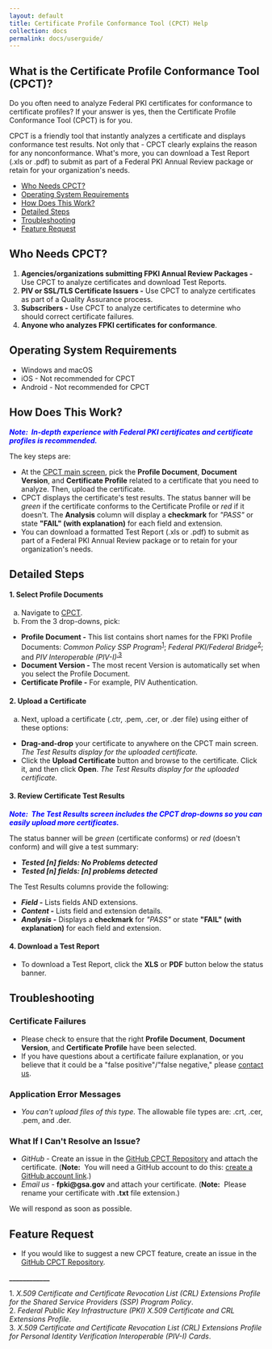 ```yaml
---
layout: default
title: Certificate Profile Conformance Tool (CPCT) Help
collection: docs
permalink: docs/userguide/
---
```

<html>
<body>
<h2 id="what">What is the Certificate Profile Conformance Tool (CPCT)?</h2>

<p>Do you often need to analyze Federal PKI certificates for conformance to certificate profiles? If your answer is yes, then the Certificate Profile Conformance Tool (CPCT) is for you.</p>

<p>CPCT is a friendly tool that instantly analyzes a certificate and displays conformance test results. Not only that&nbsp;-&nbsp;CPCT clearly explains the reason for any nonconformance. What's more, you can download a Test Report (.xls or .pdf) to submit as part of a Federal PKI Annual Review package or retain for your organization's needs.</p>

<ul style="list-style-type:disc">
<li><a href="#who">Who Needs CPCT?</a>
<li><a href="#operating">Operating System Requirements</a>
<li><a href="#how">How Does This Work?</a>
<li><a href="#detailed">Detailed Steps</a>
<li><a href="#troubleshooting">Troubleshooting</a>
<li><a href="#feature">Feature Request</a>
</ul>

<h2 id="who">Who Needs CPCT?</h2>

<ol>
<li><b>Agencies/organizations submitting FPKI Annual Review Packages -</b> Use CPCT to analyze certificates and download Test Reports.</li>
<li><b>PIV or SSL/TLS Certificate Issuers -</b> Use CPCT to analyze certificates as part of a Quality Assurance process.</li>
<li><b>Subscribers -</b> Use CPCT to analyze certificates to determine who should correct certificate failures.</li>
<li><b>Anyone who analyzes FPKI certificates for conformance</b>.</li>
</ol>

<h2 id="operating">Operating System Requirements</h2>

<ul style="list-style-type:disc"> 
<li>Windows and macOS</li>
<li>iOS - Not recommended for CPCT</li>
<li>Android - Not recommended for CPCT</li>
</ul>

<h2 id="how">How Does This Work?</h2>

<p style="color:blue;"><b><i>Note:&nbsp;&nbsp;In-depth experience with Federal PKI certificates and certificate profiles is recommended.</b></i></p>

<p>The key steps are:</p>

<ul style="list-style-type:disc">
<li>At the <a href="https://cpct.app.cloud.gov/" target="_blank">CPCT main screen</a>, pick the <b>Profile Document</b>, <b>Document Version</b>, and <b>Certificate Profile</b> related to a certificate that you need to analyze. Then, upload the certificate.</li> 

<li>CPCT displays the certificate's test results. The status banner will be <i>green</i> if the certificate conforms to the Certificate Profile or <i>red</i> if it doesn't. The <b>Analysis</b> column will display a <b>checkmark</b> for <i>"PASS"</i> or state <b>"FAIL" (with explanation)</b> for each field and extension.</li> 

<li>You can download a formatted Test Report (.xls or .pdf) to submit as part of a Federal PKI Annual Review package or to retain for your organization's needs.</li> 
</ul>

<h2 id="detailed">Detailed Steps</h2>
<!--The short names aren't ideal. "Common Policy" and "Federal Bridge" don't appear in the actual policies' titles. For normal publications, ideally prior to short name use (or at least in a footnote as I have added at the end), the full titles should be defined.-->

<h4>1. Select Profile Documents</h4>

<ol type="a">
<li>Navigate to <a href="https://cpct.app.cloud.gov/" target="_blank">CPCT</a>.

<li>From the 3 drop-downs, pick:</li></ol>
<ul style="list-style-type:disc">
<li><b>Profile Document -</b> This list contains short names for the FPKI Profile Documents: <i>Common Policy SSP Program</i><sup><a href="#1">1</a></sup>; <i>Federal PKI/Federal Bridge</i><sup><a href="#2">2</a></sup>; and <i>PIV Interoperable (PIV-I)</i><sup><a href="#3">.3</a></sup>
<li><b>Document Version -</b> The most recent Version is automatically set when you select the Profile Document.
<li><b>Certificate Profile -</b> For example, PIV Authentication.</li>
</ul>

<h4>2. Upload a Certificate</h4>

<ol type="a">
<li>Next, upload a certificate (.ctr, .pem, .cer, or .der file) using either of these options:</ol>
<ul style="list-style-type:disc">
<li><b>Drag-and-drop</b> your certificate to anywhere on the CPCT main screen. <i>The Test Results display for the uploaded certificate.</i><br>
<li>Click the <b>Upload Certificate</b> button and browse to the certificate. Click it, and then click <b>Open</b>. <i>The Test Results display for the uploaded certificate.</i><br></li>
</ul>

<h4>3. Review Certificate Test Results</h4>
<p style="color:blue;"><b><i>Note:&nbsp;&nbsp;The Test Results screen includes the CPCT drop-downs so you can easily upload more certificates.</i></b></p>

<p>The status banner will be <i>green</i> (certificate conforms) or <i>red</i> (doesn't conform) and will give a test summary:</p>

<ul style="list-style-type:disc">
<li><b><i>Tested [n] fields: No Problems detected</i></b>
<li><b><i>Tested [n] fields: [n] problems detected</i></b></li>
</ul>

<p>The Test Results columns provide the following:</p>
<ul>
<li><b><i>Field</i> -</b> Lists fields AND extensions.
<li><b><i>Content</i> -</b> Lists field and extension details.
<li><b><i>Analysis</i> -</b> Displays a <b>checkmark</b> for <i>"PASS"</i> or state <b>"FAIL" (with explanation)</b> for each field and extension.</li>
</ul>

<h4>4. Download a Test Report</h4>

<ul>
<li>To download a Test Report, click the <b>XLS</b> or <b>PDF</b> button below the status banner. </li>
</ul>

<h2 id="troubleshooting">Troubleshooting</h2>

<h3>Certificate Failures</h3>

<ul>
<li> Please check to ensure that the right <b>Profile Document</b>, <b>Document Version</b>, and <b>Certificate Profile</b> have been selected.
<li> If you have questions about a certificate failure explanation, or you believe that it could be a "false positive"/"false negative," please <a href="https://github.com/GSA/fpkilint/blob/dev/docs/cpct_contact_us.md" target="_blank">contact us</a>.
</li>
</ul>

<h3>Application Error Messages</h3>

<ul>
<li><i>You can't upload files of this type.</i> The allowable file types are: .crt, .cer, .pem, and .der.</li>
</ul>

<h3>What If I Can't Resolve an Issue?</h3>

<ul>
<li><i>GitHub</i> - Create an issue in the <a href="https://github.com/GSA/fpkilint" target="_blank">GitHub CPCT Repository</a> and attach the certificate. (<b>Note:</b>&nbsp;&nbsp;You will need a GitHub account to do this: <a href="https://github.com/join" target="_blank">create a GitHub account link</a>.)
<li><i>Email us</i> - <b>fpki@gsa.gov</b> and attach your certificate. (<b>Note:</b>&nbsp;&nbsp;Please rename your certificate with <b>.txt</b> file extension.)</li>
</ul>

<p>We will respond as soon as possible.</p>

<h2 id="feature">Feature Request</h2>

<ul>
<li>If you would like to suggest a new CPCT feature, create an issue in the <a href="https://github.com/GSA/fpkilint" target="_blank">GitHub CPCT Repository</a>.</li>
</ul>

<p><b>____________</b></p>
<p><a name="1">1</a>. <i>X.509 Certificate and Certificate Revocation List (CRL) Extensions Profile for the Shared Service Providers (SSP) Program Policy</i>.<br>
<a name="2">2</a>. <i>Federal Public Key Infrastructure (PKI) X.509 Certificate and CRL Extensions Profile</i>.<br>
<a name="3">3</a>. <i>X.509 Certificate and Certificate Revocation List (CRL) Extensions Profile for Personal Identity Verification Interoperable (PIV-I) Cards</i>.<br></p>

</body>
</html>

